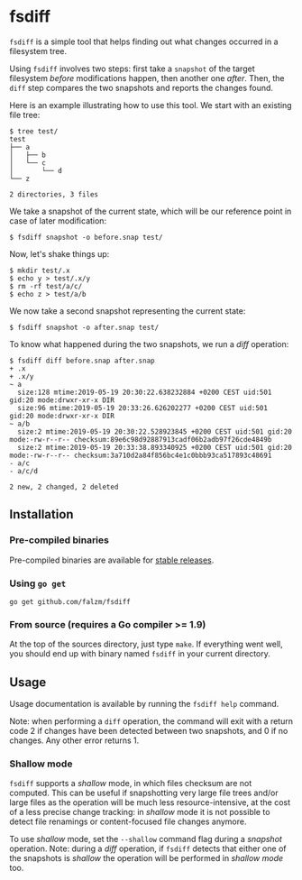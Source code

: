# fsdiff

`fsdiff` is a simple tool that helps finding out what changes occurred in a filesystem tree.

Using `fsdiff` involves two steps: first take a `snapshot` of the target filesystem *before* modifications happen,
then another one *after*. Then, the `diff` step compares the two snapshots and reports the changes found.

Here is an example illustrating how to use this tool. We start with an existing file tree:

```console
$ tree test/
test
├── a
│   ├── b
│   └── c
│       └── d
└── z

2 directories, 3 files
```

We take a snapshot of the current state, which will be our reference point in case of later modification:

```console
$ fsdiff snapshot -o before.snap test/
```

Now, let's shake things up:

```console
$ mkdir test/.x
$ echo y > test/.x/y
$ rm -rf test/a/c/
$ echo z > test/a/b
```

We now take a second snapshot representing the current state:

```console
$ fsdiff snapshot -o after.snap test/
```

To know what happened during the two snapshots, we run a *diff* operation:

```console
$ fsdiff diff before.snap after.snap
+ .x
+ .x/y
~ a
  size:128 mtime:2019-05-19 20:30:22.638232884 +0200 CEST uid:501 gid:20 mode:drwxr-xr-x DIR
  size:96 mtime:2019-05-19 20:33:26.626202277 +0200 CEST uid:501 gid:20 mode:drwxr-xr-x DIR
~ a/b
  size:2 mtime:2019-05-19 20:30:22.528923845 +0200 CEST uid:501 gid:20 mode:-rw-r--r-- checksum:89e6c98d92887913cadf06b2adb97f26cde4849b
  size:2 mtime:2019-05-19 20:33:38.893340925 +0200 CEST uid:501 gid:20 mode:-rw-r--r-- checksum:3a710d2a84f856bc4e1c0bbb93ca517893c48691
- a/c
- a/c/d

2 new, 2 changed, 2 deleted
```


## Installation

### Pre-compiled binaries

Pre-compiled binaries are available for [stable releases](https://github.com/falzm/fsdiff/releases).

### Using `go get`

```console
go get github.com/falzm/fsdiff
```

### From source (requires a Go compiler >= 1.9)

At the top of the sources directory, just type `make`. If everything went well, you should end up with binary named `fsdiff` in your current directory.


## Usage

Usage documentation is available by running the `fsdiff help` command.

Note: when performing a `diff` operation, the command will exit with a return code 2 if changes have been detected
between two snapshots, and 0 if no changes. Any other error returns 1.

### Shallow mode

`fsdiff` supports a *shallow* mode, in which files checksum are not computed. This can be useful if snapshotting very
large file trees and/or large files as the operation will be much less resource-intensive, at the cost of a less
precise change tracking: in *shallow* mode it is not possible to detect file renamings or content-focused file
changes anymore.

To use *shallow* mode, set the `--shallow` command flag during a *snapshot* operation. Note: during a
*diff* operation, if `fsdiff` detects that either one of the snapshots is *shallow* the operation will be performed
in *shallow mode* too.
